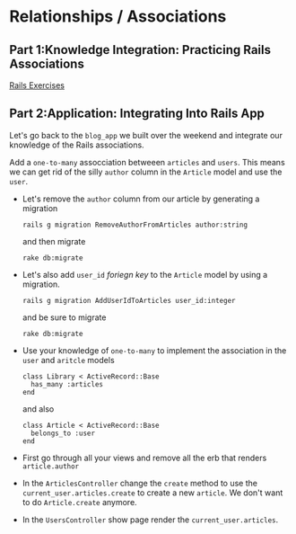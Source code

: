 # Relationships / Associations

## Part 1:Knowledge Integration: Practicing Rails Associations

[Rails Exercises](/associations.md)

## Part 2:Application: Integrating Into Rails App

Let's go back to the `blog_app` we built over the weekend and integrate our knowledge of the Rails associations.

Add a `one-to-many` assocciation betweeen `articles` and `users`. This means we can get rid of the silly `author` column in the `Article` model and use the `user`.

* Let's remove the `author` column from our article by generating a migration

  ```
  rails g migration RemoveAuthorFromArticles author:string
  ```

  and then migrate

  ```
  rake db:migrate
  ```

* Let's also add `user_id` *foriegn key*  to the `Article` model by using a migration.

  ```
  rails g migration AddUserIdToArticles user_id:integer
  ```

  and be sure to migrate

  ```
  rake db:migrate
  ```

* Use your knowledge of `one-to-many` to implement the association in the `user` and `aritcle` models

  

  ```
  class Library < ActiveRecord::Base
    has_many :articles
  end
  ```

  and also

  ```
  class Article < ActiveRecord::Base
    belongs_to :user
  end
  ```

* First go through all your views and remove all the erb that renders `article.author`
* In the `ArticlesController` change the `create` method to use the `current_user.articles.create` to create a new `article`. We don't want to do `Article.create` anymore.
* In the `UsersController` show page render the `current_user.articles`.